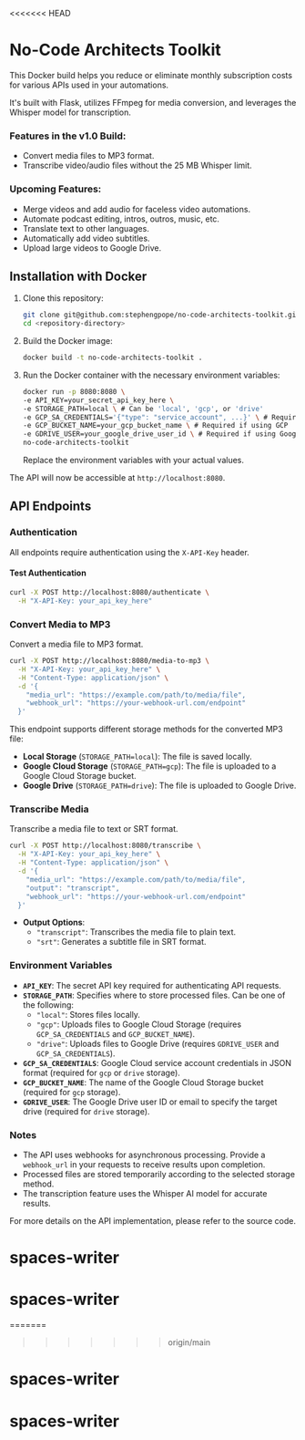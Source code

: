 <<<<<<< HEAD

# No-Code Architects Toolkit

This Docker build helps you reduce or eliminate monthly subscription costs for various APIs used in your automations.

It's built with Flask, utilizes FFmpeg for media conversion, and leverages the Whisper model for transcription.

### Features in the v1.0 Build:

- Convert media files to MP3 format.
- Transcribe video/audio files without the 25 MB Whisper limit.

### Upcoming Features:

- Merge videos and add audio for faceless video automations.
- Automate podcast editing, intros, outros, music, etc.
- Translate text to other languages.
- Automatically add video subtitles.
- Upload large videos to Google Drive.

## Installation with Docker

1. Clone this repository:
   ```bash
   git clone git@github.com:stephengpope/no-code-architects-toolkit.git
   cd <repository-directory>
   ```

2. Build the Docker image:
   ```bash
   docker build -t no-code-architects-toolkit .
   ```

3. Run the Docker container with the necessary environment variables:

   ```bash
   docker run -p 8080:8080 \
   -e API_KEY=your_secret_api_key_here \
   -e STORAGE_PATH=local \ # Can be 'local', 'gcp', or 'drive'
   -e GCP_SA_CREDENTIALS='{"type": "service_account", ...}' \ # Required if using GCP
   -e GCP_BUCKET_NAME=your_gcp_bucket_name \ # Required if using GCP
   -e GDRIVE_USER=your_google_drive_user_id \ # Required if using Google Drive
   no-code-architects-toolkit
   ```

   Replace the environment variables with your actual values.

The API will now be accessible at `http://localhost:8080`.

## API Endpoints

### Authentication

All endpoints require authentication using the `X-API-Key` header.

#### Test Authentication

```bash
curl -X POST http://localhost:8080/authenticate \
  -H "X-API-Key: your_api_key_here"
```

### Convert Media to MP3

Convert a media file to MP3 format.

```bash
curl -X POST http://localhost:8080/media-to-mp3 \
  -H "X-API-Key: your_api_key_here" \
  -H "Content-Type: application/json" \
  -d '{
    "media_url": "https://example.com/path/to/media/file",
    "webhook_url": "https://your-webhook-url.com/endpoint"
  }'
```

This endpoint supports different storage methods for the converted MP3 file:

- **Local Storage** (`STORAGE_PATH=local`): The file is saved locally.
- **Google Cloud Storage** (`STORAGE_PATH=gcp`): The file is uploaded to a Google Cloud Storage bucket.
- **Google Drive** (`STORAGE_PATH=drive`): The file is uploaded to Google Drive.

### Transcribe Media

Transcribe a media file to text or SRT format.

```bash
curl -X POST http://localhost:8080/transcribe \
  -H "X-API-Key: your_api_key_here" \
  -H "Content-Type: application/json" \
  -d '{
    "media_url": "https://example.com/path/to/media/file",
    "output": "transcript",
    "webhook_url": "https://your-webhook-url.com/endpoint"
  }'
```

- **Output Options**:
  - `"transcript"`: Transcribes the media file to plain text.
  - `"srt"`: Generates a subtitle file in SRT format.

### Environment Variables

- **`API_KEY`**: The secret API key required for authenticating API requests.
- **`STORAGE_PATH`**: Specifies where to store processed files. Can be one of the following:
  - `"local"`: Stores files locally.
  - `"gcp"`: Uploads files to Google Cloud Storage (requires `GCP_SA_CREDENTIALS` and `GCP_BUCKET_NAME`).
  - `"drive"`: Uploads files to Google Drive (requires `GDRIVE_USER` and `GCP_SA_CREDENTIALS`).
- **`GCP_SA_CREDENTIALS`**: Google Cloud service account credentials in JSON format (required for `gcp` or `drive` storage).
- **`GCP_BUCKET_NAME`**: The name of the Google Cloud Storage bucket (required for `gcp` storage).
- **`GDRIVE_USER`**: The Google Drive user ID or email to specify the target drive (required for `drive` storage).

### Notes

- The API uses webhooks for asynchronous processing. Provide a `webhook_url` in your requests to receive results upon completion.
- Processed files are stored temporarily according to the selected storage method.
- The transcription feature uses the Whisper AI model for accurate results.

For more details on the API implementation, please refer to the source code.
# spaces-writer
# spaces-writer
=======
>>>>>>> origin/main
# spaces-writer
# spaces-writer
